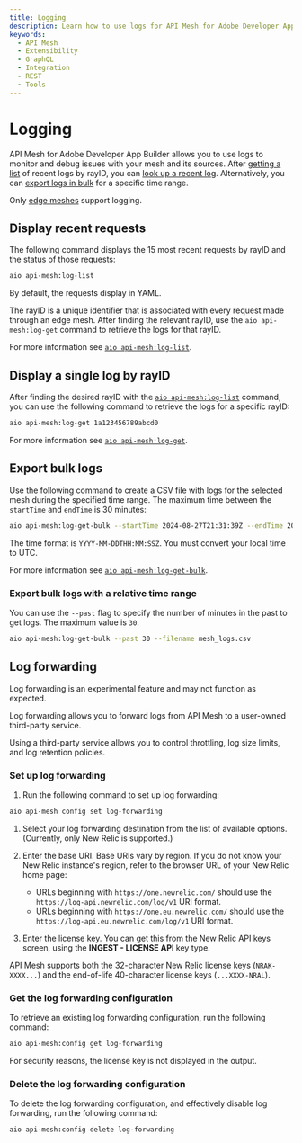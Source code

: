 ```yaml
---
title: Logging
description: Learn how to use logs for API Mesh for Adobe Developer App Builder.
keywords:
  - API Mesh
  - Extensibility
  - GraphQL
  - Integration
  - REST
  - Tools
---
```


# Logging

API Mesh for Adobe Developer App Builder allows you to use logs to monitor and debug issues with your mesh and its sources. After [getting a list](#display-recent-requests) of recent logs by rayID, you can [look up a recent log](#display-a-single-log-by-rayid). Alternatively, you can [export logs in bulk](#export-bulk-logs) for a specific time range.

<InlineAlert variant="info" slots="text"/>

Only [edge meshes](../basic/create-mesh.md#access-your-mesh-urls) support logging.

## Display recent requests

The following command displays the 15 most recent requests by rayID and the status of those requests:

```bash
aio api-mesh:log-list 
```

By default, the requests display in YAML.

The rayID is a unique identifier that is associated with every request made through an edge mesh. After finding the relevant rayID, use the `aio api-mesh:log-get` command to retrieve the logs for that rayID.

For more information see [`aio api-mesh:log-list`](./index.md#aio-api-meshlog-list).

## Display a single log by rayID

After finding the desired rayID with the [`aio api-mesh:log-list`](#display-recent-requests) command, you can use the following command to retrieve the logs for a specific rayID:

```bash
aio api-mesh:log-get 1a123456789abcd0
```

For more information see [`aio api-mesh:log-get`](./index.md#aio-api-meshlog-get).

## Export bulk logs

Use the following command to create a CSV file with logs for the selected mesh during the specified time range. The maximum time between the `startTime` and `endTime` is 30 minutes:

```bash
aio api-mesh:log-get-bulk --startTime 2024-08-27T21:31:39Z --endTime 2024-08-27T21:55:54Z --filename mesh_logs.csv
```

The time format is `YYYY-MM-DDTHH:MM:SSZ`. You must convert your local time to UTC.

For more information see [`aio api-mesh:log-get-bulk`](./index.md#aio-api-meshlog-get-bulk).

### Export bulk logs with a relative time range

You can use the `--past` flag to specify the number of minutes in the past to get logs. The maximum value is `30`.

```bash
aio api-mesh:log-get-bulk --past 30 --filename mesh_logs.csv
```

## Log forwarding

<InlineAlert variant="warning" slots="text"/>

Log forwarding is an experimental feature and may not function as expected.

Log forwarding allows you to forward logs from API Mesh to a user-owned third-party service.

Using a third-party service allows you to control throttling, log size limits, and log retention policies.

### Set up log forwarding

1. Run the following command to set up log forwarding:

  ```bash
  aio api-mesh config set log-forwarding
  ```

1. Select your log forwarding destination from the list of available options. (Currently, only New Relic is supported.)

1. Enter the base URI. Base URIs vary by region. If you do not know your New Relic instance's region, refer to the browser URL of your New Relic home page:

   - URLs beginning with `https://one.newrelic.com/` should use the `https://log-api.newrelic.com/log/v1` URI format.
   - URLs beginning with `https://one.eu.newrelic.com/` should use the `https://log-api.eu.newrelic.com/log/v1` URI format.

1. Enter the license key. You can get this from the New Relic API keys screen, using the **INGEST - LICENSE API** key type.

<InlineAlert variant="info" slots="text"/>

API Mesh supports both the 32-character New Relic license keys (`NRAK-XXXX...`) and the end-of-life 40-character license keys (`...XXXX-NRAL`).

### Get the log forwarding configuration

To retrieve an existing log forwarding configuration, run the following command:

```bash
aio api-mesh:config get log-forwarding
```

For security reasons, the license key is not displayed in the output.

### Delete the log forwarding configuration

To delete the log forwarding configuration, and effectively disable log forwarding, run the following command:

```bash
aio api-mesh:config delete log-forwarding
```
